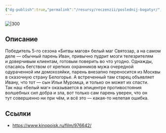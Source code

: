 ```yaml
---
{"dg-publish":true,"permalink":"/resursy/reczenzii/poslednij-bogatyr/","tags":["movie"]}
---
```


![|300](https://image.openmoviedb.com/kinopoisk-images/10768063/66f7e00a-10d6-478c-9f06-0c506183bee2/orig)
## Описание
Победитель 5-го сезона «Битвы магов» белый маг Святозар, а на самом деле — обычный парень Иван, привычно пудрит мозги телезрителям и доверчивым клиентам, готовым поверить во что угодно. Однажды, спасаясь бегством от крепких охранников мужа очередной одураченной им домохозяйки, парень внезапно переносится из Москвы в сказочную страну Белогорье. А встреченный там старец объявляет Ивану, что тот — сын Ильи Муромца, и только он может их спасти. Так наш «белый маг» оказывается в эпицентре противостояния волшебных сил добра и зла, вот только сам парень уверен, что он тут совершенно ни при чём, и всё это — какая-то нелепая ошибка.
## Ссылки
- https://www.kinopoisk.ru/film/976642/